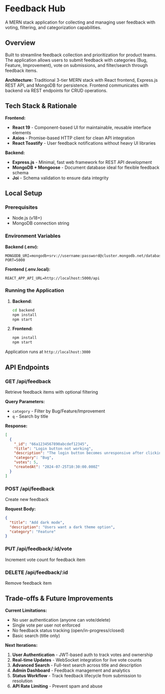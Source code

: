 # Feedback Hub

A MERN stack application for collecting and managing user feedback with voting, filtering, and categorization capabilities.

## Overview

Built to streamline feedback collection and prioritization for product teams. The application allows users to submit feedback with categories (Bug, Feature, Improvement), vote on submissions, and filter/search through feedback items.

**Architecture:** Traditional 3-tier MERN stack with React frontend, Express.js REST API, and MongoDB for persistence. Frontend communicates with backend via REST endpoints for CRUD operations.

## Tech Stack & Rationale

**Frontend:**
- **React 19** - Component-based UI for maintainable, reusable interface elements
- **Axios** - Promise-based HTTP client for clean API integration
- **React Toastify** - User feedback notifications without heavy UI libraries

**Backend:**
- **Express.js** - Minimal, fast web framework for REST API development
- **MongoDB + Mongoose** - Document database ideal for flexible feedback schema
- **Joi** - Schema validation to ensure data integrity

## Local Setup

### Prerequisites
- Node.js (v18+)
- MongoDB connection string

### Environment Variables

**Backend (.env):**
```
MONGODB_URI=mongodb+srv://username:password@cluster.mongodb.net/database
PORT=5000
```

**Frontend (.env.local):**
```
REACT_APP_API_URL=http://localhost:5000/api
```

### Running the Application

1. **Backend:**
   ```bash
   cd backend
   npm install
   npm start
   ```

2. **Frontend:**
   ```bash
   npm install
   npm start
   ```

Application runs at `http://localhost:3000`

## API Endpoints

### GET /api/feedback
Retrieve feedback items with optional filtering

**Query Parameters:**
- `category` - Filter by Bug/Feature/Improvement
- `q` - Search by title

**Response:**
```json
[
  {
    "_id": "66a1234567890abcdef12345",
    "title": "Login button not working",
    "description": "The login button becomes unresponsive after clicking",
    "category": "Bug",
    "votes": 5,
    "createdAt": "2024-07-25T10:30:00.000Z"
  }
]
```

### POST /api/feedback
Create new feedback

**Request Body:**
```json
{
  "title": "Add dark mode",
  "description": "Users want a dark theme option",
  "category": "Feature"
}
```

### PUT /api/feedback/:id/vote
Increment vote count for feedback item

### DELETE /api/feedback/:id
Remove feedback item

## Trade-offs & Future Improvements

**Current Limitations:**
- No user authentication (anyone can vote/delete)
- Single vote per user not enforced
- No feedback status tracking (open/in-progress/closed)
- Basic search (title only)

**Next Iterations:**
1. **User Authentication** - JWT-based auth to track votes and ownership
2. **Real-time Updates** - WebSocket integration for live vote counts
3. **Advanced Search** - Full-text search across title and description
4. **Admin Dashboard** - Feedback management and analytics
5. **Status Workflow** - Track feedback lifecycle from submission to resolution
6. **API Rate Limiting** - Prevent spam and abuse
